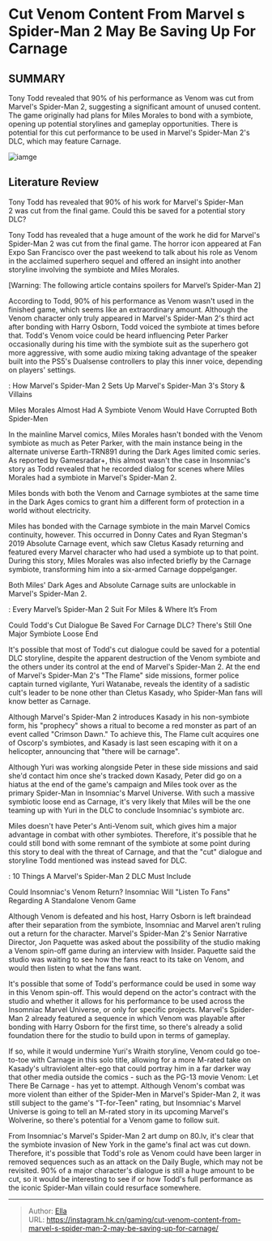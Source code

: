 # Cut Venom Content From Marvel s Spider-Man 2 May Be Saving Up For Carnage


## SUMMARY 



  Tony Todd revealed that 90% of his performance as Venom was cut from Marvel&#39;s Spider-Man 2, suggesting a significant amount of unused content.   The game originally had plans for Miles Morales to bond with a symbiote, opening up potential storylines and gameplay opportunities.   There is potential for this cut performance to be used in Marvel&#39;s Spider-Man 2&#39;s DLC, which may feature Carnage.  

![iamge](https://static1.srcdn.com/wordpress/wp-content/uploads/2023/11/_1-cut-venom-content-from-marvel-s-spider-man-2-may-be-saving-up-for-carnage.jpg)

## Literature Review

Tony Todd has revealed that 90% of his work for Marvel&#39;s Spider-Man 2 was cut from the final game. Could this be saved for a potential story DLC?




Tony Todd has revealed that a huge amount of the work he did for Marvel&#39;s Spider-Man 2 was cut from the final game. The horror icon appeared at Fan Expo San Francisco over the past weekend to talk about his role as Venom in the acclaimed superhero sequel and offered an insight into another storyline involving the symbiote and Miles Morales.




[Warning: The following article contains spoilers for Marvel’s Spider-Man 2]

According to Todd, 90% of his performance as Venom wasn&#39;t used in the finished game, which seems like an extraordinary amount. Although the Venom character only truly appeared in Marvel&#39;s Spider-Man 2&#39;s third act after bonding with Harry Osborn, Todd voiced the symbiote at times before that. Todd&#39;s Venom voice could be heard influencing Peter Parker occasionally during his time with the symbiote suit as the superhero got more aggressive, with some audio mixing taking advantage of the speaker built into the PS5&#39;s Dualsense controllers to play this inner voice, depending on players&#39; settings.

 : How Marvel&#39;s Spider-Man 2 Sets Up Marvel&#39;s Spider-Man 3&#39;s Story &amp; Villains


 Miles Morales Almost Had A Symbiote 
Venom Would Have Corrupted Both Spider-Men
          




In the mainline Marvel comics, Miles Morales hasn&#39;t bonded with the Venom symbiote as much as Peter Parker, with the main instance being in the alternate universe Earth-TRN891 during the Dark Ages limited comic series. As reported by Gamesradar&#43;, this almost wasn&#39;t the case in Insomniac&#39;s story as Todd revealed that he recorded dialog for scenes where Miles Morales had a symbiote in Marvel&#39;s Spider-Man 2.



Miles bonds with both the Venom and Carnage symbiotes at the same time in the Dark Ages comics to grant him a different form of protection in a world without electricity.




Miles has bonded with the Carnage symbiote in the main Marvel Comics continuity, however. This occurred in Donny Cates and Ryan Stegman&#39;s 2019 Absolute Carnage event, which saw Cletus Kasady returning and featured every Marvel character who had used a symbiote up to that point. During this story, Miles Morales was also infected briefly by the Carnage symbiote, transforming him into a six-armed Carnage doppelganger.






Both Miles&#39; Dark Ages and Absolute Carnage suits are unlockable in Marvel&#39;s Spider-Man 2.




 : Every Marvel’s Spider-Man 2 Suit For Miles &amp; Where It’s From



 Could Todd&#39;s Cut Dialogue Be Saved For Carnage DLC? 
There&#39;s Still One Major Symbiote Loose End
          

It&#39;s possible that most of Todd&#39;s cut dialogue could be saved for a potential DLC storyline, despite the apparent destruction of the Venom symbiote and the others under its control at the end of Marvel&#39;s Spider-Man 2. At the end of Marvel&#39;s Spider-Man 2&#39;s &#34;The Flame&#34; side missions, former police captain turned vigilante, Yuri Watanabe, reveals the identity of a sadistic cult&#39;s leader to be none other than Cletus Kasady, who Spider-Man fans will know better as Carnage.




Although Marvel&#39;s Spider-Man 2 introduces Kasady in his non-symbiote form, his &#34;prophecy&#34; shows a ritual to become a red monster as part of an event called &#34;Crimson Dawn.&#34; To achieve this, The Flame cult acquires one of Oscorp&#39;s symbiotes, and Kasady is last seen escaping with it on a helicopter, announcing that &#34;there will be carnage&#34;.

Although Yuri was working alongside Peter in these side missions and said she&#39;d contact him once she&#39;s tracked down Kasady, Peter did go on a hiatus at the end of the game&#39;s campaign and Miles took over as the primary Spider-Man in Insomniac&#39;s Marvel Universe. With such a massive symbiotic loose end as Carnage, it&#39;s very likely that Miles will be the one teaming up with Yuri in the DLC to conclude Insomniac&#39;s symbiote arc.

Miles doesn&#39;t have Peter&#39;s Anti-Venom suit, which gives him a major advantage in combat with other symbiotes. Therefore, it&#39;s possible that he could still bond with some remnant of the symbiote at some point during this story to deal with the threat of Carnage, and that the &#34;cut&#34; dialogue and storyline Todd mentioned was instead saved for DLC.




 : 10 Things A Marvel&#39;s Spider-Man 2 DLC Must Include



 Could Insomniac&#39;s Venom Return? 
Insomniac Will &#34;Listen To Fans&#34; Regarding A Standalone Venom Game
         

Although Venom is defeated and his host, Harry Osborn is left braindead after their separation from the symbiote, Insomniac and Marvel aren&#39;t ruling out a return for the character. Marvel&#39;s Spider-Man 2&#39;s Senior Narrative Director, Jon Paquette was asked about the possibility of the studio making a Venom spin-off game during an interview with Insider. Paquette said the studio was waiting to see how the fans react to its take on Venom, and would then listen to what the fans want.

It&#39;s possible that some of Todd&#39;s performance could be used in some way in this Venom spin-off. This would depend on the actor&#39;s contract with the studio and whether it allows for his performance to be used across the Insomniac Marvel Universe, or only for specific projects. Marvel&#39;s Spider-Man 2 already featured a sequence in which Venom was playable after bonding with Harry Osborn for the first time, so there&#39;s already a solid foundation there for the studio to build upon in terms of gameplay.




If so, while it would undermine Yuri&#39;s Wraith storyline, Venom could go toe-to-toe with Carnage in this solo title, allowing for a more M-rated take on Kasady&#39;s ultraviolent alter-ego that could portray him in a far darker way that other media outside the comics - such as the PG-13 movie Venom: Let There Be Carnage - has yet to attempt. Although Venom&#39;s combat was more violent than either of the Spider-Men in Marvel&#39;s Spider-Man 2, it was still subject to the game&#39;s &#34;T-for-Teen&#34; rating, but Insomniac&#39;s Marvel Universe is going to tell an M-rated story in its upcoming Marvel&#39;s Wolverine, so there&#39;s potential for a Venom game to follow suit.

From Insomniac&#39;s Marvel&#39;s Spider-Man 2 art dump on 80.lv, it&#39;s clear that the symbiote invasion of New York in the game&#39;s final act was cut down. Therefore, it&#39;s possible that Todd&#39;s role as Venom could have been larger in removed sequences such as an attack on the Daily Bugle, which may not be revisited. 90% of a major character&#39;s dialogue is still a huge amount to be cut, so it would be interesting to see if or how Todd&#39;s full performance as the iconic Spider-Man villain could resurface somewhere.






---

> Author: [Ella](https://instagram.hk.cn/)  
> URL: https://instagram.hk.cn/gaming/cut-venom-content-from-marvel-s-spider-man-2-may-be-saving-up-for-carnage/  


